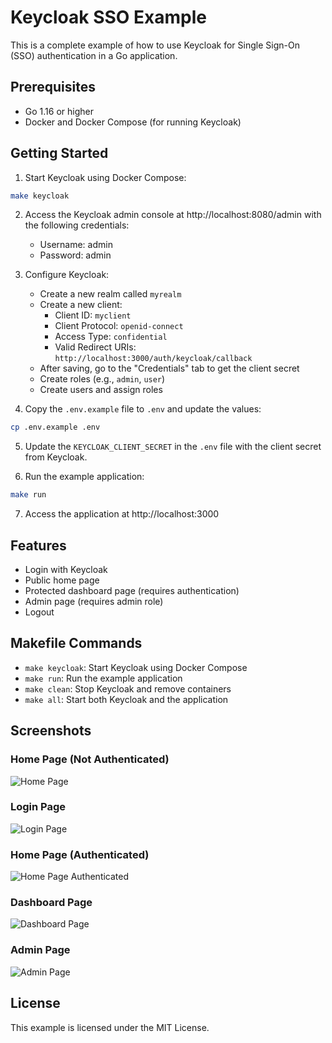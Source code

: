 # Keycloak SSO Example

This is a complete example of how to use Keycloak for Single Sign-On (SSO) authentication in a Go application.

## Prerequisites

- Go 1.16 or higher
- Docker and Docker Compose (for running Keycloak)

## Getting Started

1. Start Keycloak using Docker Compose:

```bash
make keycloak
```

2. Access the Keycloak admin console at http://localhost:8080/admin with the following credentials:
   - Username: admin
   - Password: admin

3. Configure Keycloak:
   - Create a new realm called `myrealm`
   - Create a new client:
     - Client ID: `myclient`
     - Client Protocol: `openid-connect`
     - Access Type: `confidential`
     - Valid Redirect URIs: `http://localhost:3000/auth/keycloak/callback`
   - After saving, go to the "Credentials" tab to get the client secret
   - Create roles (e.g., `admin`, `user`)
   - Create users and assign roles

4. Copy the `.env.example` file to `.env` and update the values:

```bash
cp .env.example .env
```

5. Update the `KEYCLOAK_CLIENT_SECRET` in the `.env` file with the client secret from Keycloak.

6. Run the example application:

```bash
make run
```

7. Access the application at http://localhost:3000

## Features

- Login with Keycloak
- Public home page
- Protected dashboard page (requires authentication)
- Admin page (requires admin role)
- Logout

## Makefile Commands

- `make keycloak`: Start Keycloak using Docker Compose
- `make run`: Run the example application
- `make clean`: Stop Keycloak and remove containers
- `make all`: Start both Keycloak and the application

## Screenshots

### Home Page (Not Authenticated)
![Home Page](https://example.com/home.png)

### Login Page
![Login Page](https://example.com/login.png)

### Home Page (Authenticated)
![Home Page Authenticated](https://example.com/home-auth.png)

### Dashboard Page
![Dashboard Page](https://example.com/dashboard.png)

### Admin Page
![Admin Page](https://example.com/admin.png)

## License

This example is licensed under the MIT License. 